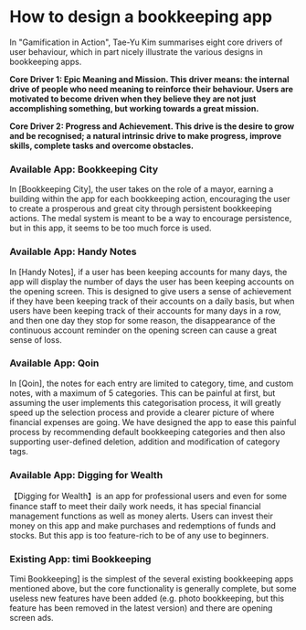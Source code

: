 # How to design a bookkeeping app

In "Gamification in Action", Tae-Yu Kim summarises eight core drivers of user behaviour, which in part nicely illustrate the various designs in bookkeeping apps.

**Core Driver 1: Epic Meaning and Mission. This driver means: the internal drive of people who need meaning to reinforce their behaviour. Users are motivated to become driven when they believe they are not just accomplishing something, but working towards a great mission.**

**Core Driver 2: Progress and Achievement. This drive is the desire to grow and be recognised; a natural intrinsic drive to make progress, improve skills, complete tasks and overcome obstacles.**



### Available App: Bookkeeping City

In [Bookkeeping City], the user takes on the role of a mayor, earning a building within the app for each bookkeeping action, encouraging the user to create a prosperous and great city through persistent bookkeeping actions. The medal system is meant to be a way to encourage persistence, but in this app, it seems to be too much force is used.

### Available App: Handy Notes

In [Handy Notes], if a user has been keeping accounts for many days, the app will display the number of days the user has been keeping accounts on the opening screen. This is designed to give users a sense of achievement if they have been keeping track of their accounts on a daily basis, but when users have been keeping track of their accounts for many days in a row, and then one day they stop for some reason, the disappearance of the continuous account reminder on the opening screen can cause a great sense of loss.

### Available App: Qoin

In [Qoin], the notes for each entry are limited to category, time, and custom notes, with a maximum of 5 categories. This can be painful at first, but assuming the user implements this categorisation process, it will greatly speed up the selection process and provide a clearer picture of where financial expenses are going. We have designed the app to ease this painful process by recommending default bookkeeping categories and then also supporting user-defined deletion, addition and modification of category tags.

### Available App: Digging for Wealth

【Digging for Wealth】is an app for professional users and even for some finance staff to meet their daily work needs, it has special financial management functions as well as money alerts. Users can invest their money on this app and make purchases and redemptions of funds and stocks. But this app is too feature-rich to be of any use to beginners.

### Existing App: timi Bookkeeping

Timi Bookkeeping] is the simplest of the several existing bookkeeping apps mentioned above, but the core functionality is generally complete, but some useless new features have been added (e.g. photo bookkeeping, but this feature has been removed in the latest version) and there are opening screen ads.

